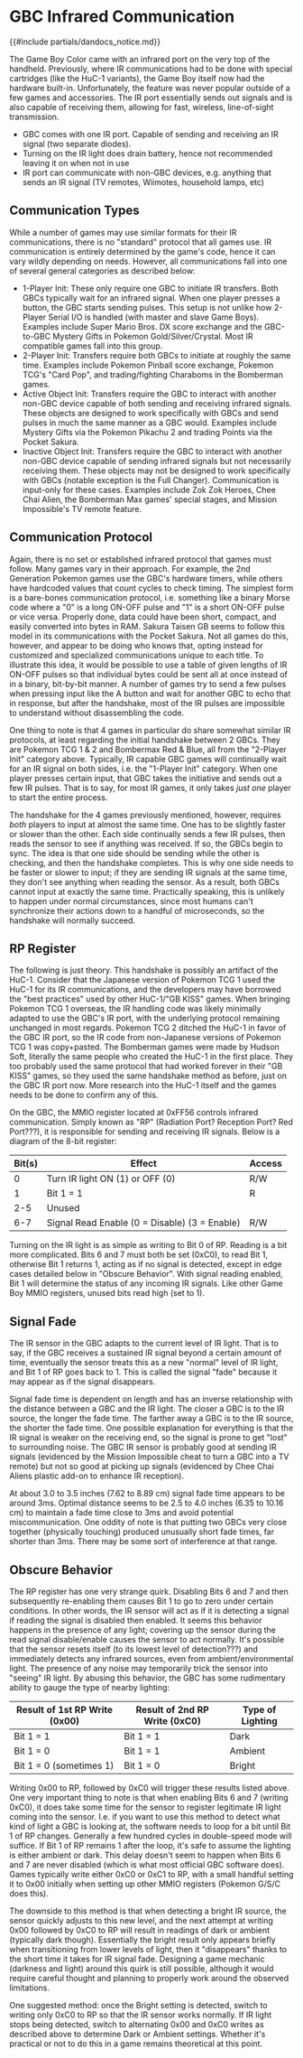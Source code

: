 # GBC Infrared Communication

{{#include partials/dandocs_notice.md}}

The Game Boy Color came with an infrared port on the very top of the handheld. Previously, where IR communications had to be done with special cartridges (like the HuC-1 variants), the Game Boy itself now had the hardware built-in. Unfortunately, the feature was never popular outside of a few games and accessories. The IR port essentially sends out signals and is also capable of receiving them, allowing for fast, wireless, line-of-sight transmission.

- GBC comes with one IR port. Capable of sending and receiving an IR signal (two separate diodes).
- Turning on the IR light does drain battery, hence not recommended leaving it on when not in use
- IR port can communicate with non-GBC devices, e.g. anything that sends an IR signal (TV remotes, Wiimotes, household lamps, etc)

## Communication Types

While a number of games may use similar formats for their IR communications, there is no "standard" protocol that all games use. IR communication is entirely determined by the game's code, hence it can vary wildly depending on needs. However, all communications fall into one of several general categories as described below:

- 1-Player Init: These only require one GBC to initiate IR transfers. Both GBCs typically wait for an infrared signal. When one player presses a button, the GBC starts sending pulses. This setup is not unlike how 2-Player Serial I/O is handled (with master and slave Game Boys). Examples include Super Mario Bros. DX score exchange and the GBC-to-GBC Mystery Gifts in Pokemon Gold/Silver/Crystal. Most IR compatible games fall into this group.
- 2-Player Init: Transfers require both GBCs to initiate at roughly the same time. Examples include Pokemon Pinball score exchange, Pokemon TCG's "Card Pop", and trading/fighting Charaboms in the Bomberman games.
- Active Object Init: Transfers require the GBC to interact with another non-GBC device capable of both sending and receiving infrared signals. These objects are designed to work specifically with GBCs and send pulses in much the same manner as a GBC would. Examples include Mystery Gifts via the Pokemon Pikachu 2 and trading Points via the Pocket Sakura.
- Inactive Object Init: Transfers require the GBC to interact with another non-GBC device capable of sending infrared signals but not necessarily receiving them. These objects may not be designed to work specifically with GBCs (notable exception is the Full Changer). Communication is input-only for these cases. Examples include Zok Zok Heroes, Chee Chai Alien, the Bomberman Max games' special stages, and Mission Impossible's TV remote feature.

## Communication Protocol

Again, there is no set or established infrared protocol that games must follow. Many games vary in their approach. For example, the 2nd Generation Pokemon games use the GBC's hardware timers, while others have hardcoded values that count cycles to check timing. The simplest form is a bare-bones communication protocol, i.e. something like a binary Morse code where a "0" is a long ON-OFF pulse and "1" is a short ON-OFF pulse or vice versa. Properly done, data could have been short, compact, and easily converted into bytes in RAM. Sakura Taisen GB seems to follow this model in its communications with the Pocket Sakura. Not all games do this, however, and appear to be doing who knows that, opting instead for customized and specialized communications unique to each title. To illustrate this idea, it would be possible to use a table of given lengths of IR ON-OFF pulses so that individual bytes could be sent all at once instead of in a binary, bit-by-bit manner. A number of games try to send a few pulses when pressing input like the A button and wait for another GBC to echo that in response, but after the handshake, most of the IR pulses are impossible to understand without disassembling the code.

One thing to note is that 4 games in particular do share somewhat similar IR protocols, at least regarding the initial handshake between 2 GBCs. They are Pokemon TCG 1 & 2 and Bombermax Red & Blue, all from the "2-Player Init" category above. Typically, IR capable GBC games will continually wait for an IR signal on both sides, i.e. the "1-Player Init" category. When one player presses certain input, that GBC takes the initiative and sends out a few IR pulses. That is to say, for most IR games, it only takes *just one* player to start the entire process.

The handshake for the 4 games previously mentioned, however, requires *both* players to input at almost the same time. One has to be slightly faster or slower than the other. Each side continually sends a few IR pulses, then reads the sensor to see if anything was received. If so, the GBCs begin to sync. The idea is that one side should be sending while the other is checking, and then the handshake completes. This is why one side needs to be faster or slower to input; if they are sending IR signals at the same time, they don't see anything when reading the sensor. As a result, both GBCs cannot input at exactly the same time. Practically speaking, this is unlikely to happen under normal circumstances, since most humans can't synchronize their actions down to a handful of microseconds, so the handshake will normally succeed.

## RP Register

The following is just theory. This handshake is possibly an artifact of the HuC-1. Consider that the Japanese version of Pokemon TCG 1 used the HuC-1 for its IR communications, and the developers may have borrowed the "best practices" used by other HuC-1/"GB KISS" games. When bringing Pokemon TCG 1 overseas, the IR handling code was likely minimally adapted to use the GBC's IR port, with the underlying protocol remaining unchanged in most regards. Pokemon TCG 2 ditched the HuC-1 in favor of the GBC IR port, so the IR code from non-Japanese versions of Pokemon TCG 1 was copy+pasted. The Bomberman games were made by Hudson Soft, literally the same people who created the HuC-1 in the first place. They too probably used the same protocol that had worked forever in their "GB KISS" games, so they used the same handshake method as before, just on the GBC IR port now. More research into the HuC-1 itself and the games needs to be done to confirm any of this.

On the GBC, the MMIO register located at 0xFF56 controls infrared communication. Simply known as "RP" (Radiation Port? Reception Port? Red Port???), it is responsible for sending and receiving IR signals. Below is a diagram of the 8-bit register:

| Bit(s) | Effect                                        | Access |
|--------|-----------------------------------------------|--------|
| 0      | Turn IR light ON (1) or OFF (0)               | R/W    |
| 1      | Bit 1 = 1                                     | R      |
| 2-5    | Unused                                        |        |
| 6-7    | Signal Read Enable (0 = Disable) (3 = Enable) | R/W    |

Turning on the IR light is as simple as writing to Bit 0 of RP. Reading is a bit more complicated. Bits 6 and 7 must both be set (0xC0), to read Bit 1, otherwise Bit 1 returns 1, acting as if no signal is detected, except in edge cases detailed below in "Obscure Behavior". With signal reading enabled, Bit 1 will determine the status of any incoming IR signals. Like other Game Boy MMIO registers, unused bits read high (set to 1).

## Signal Fade

The IR sensor in the GBC adapts to the current level of IR light. That is to say, if the GBC receives a sustained IR signal beyond a certain amount of time, eventually the sensor treats this as a new "normal" level of IR light, and Bit 1 of RP goes back to 1. This is called the signal "fade" because it may appear as if the signal disappears.

Signal fade time is dependent on length and has an inverse relationship with the distance between a GBC and the IR light. The closer a GBC is to the IR source, the longer the fade time. The farther away a GBC is to the IR source, the shorter the fade time. One possible explanation for everything is that the IR signal is weaker on the receiving end, so the signal is prone to get "lost" to surrounding noise. The GBC IR sensor is probably good at sending IR signals (evidenced by the Mission Impossible cheat to turn a GBC into a TV remote) but not so good at picking up signals (evidenced by Chee Chai Aliens plastic add-on to enhance IR reception).

At about 3.0 to 3.5 inches (7.62 to 8.89 cm) signal fade time appears to be around 3ms. Optimal distance seems to be 2.5 to 4.0 inches (6.35 to 10.16 cm) to maintain a fade time close to 3ms and avoid potential miscommunication. One oddity of note is that putting two GBCs very close together (physically touching) produced unusually short fade times, far shorter than 3ms. There may be some sort of interference at that range.

## Obscure Behavior

The RP register has one very strange quirk. Disabling Bits 6 and 7 and then subsequently re-enabling them causes Bit 1 to go to zero under certain conditions. In other words, the IR sensor will act as if it is detecting a signal if reading the signal is disabled then enabled. It seems this behavior happens in the presence of any light; covering up the sensor during the read signal disable/enable causes the sensor to act normally. It's possible that the sensor resets itself (to its lowest level of detection???) and immediately detects any infrared sources, even from ambient/environmental light. The presence of any noise may temporarily trick the sensor into "seeing" IR light. By abusing this behavior, the GBC has some rudimentary ability to gauge the type of nearby lighting:

| Result of 1st RP Write (0x00) | Result of 2nd RP Write (0xC0) | Type of Lighting |
|-------------------------------|-------------------------------|------------------|
| Bit 1 = 1                     | Bit 1 = 1                     | Dark             |
| Bit 1 = 0                     | Bit 1 = 1                     | Ambient          |
| Bit 1 = 0 (sometimes 1)       | Bit 1 = 0                     | Bright           |

Writing 0x00 to RP, followed by 0xC0 will trigger these results listed above. One very important thing to note is that when enabling Bits 6 and 7 (writing 0xC0), it does take some time for the sensor to register legitimate IR light coming into the sensor. I.e. if you want to use this method to detect what kind of light a GBC is looking at, the software needs to loop for a bit until Bit 1 of RP changes. Generally a few hundred cycles in double-speed mode will suffice. If Bit 1 of RP remains 1 after the loop, it's safe to assume the lighting is either ambient or dark. This delay doesn't seem to happen when Bits 6 and 7 are never disabled (which is what most official GBC software does). Games typically write either 0xC0 or 0xC1 to RP, with a small handful setting it to 0x00 initially when setting up other MMIO registers (Pokemon G/S/C does this).

The downside to this method is that when detecting a bright IR source, the sensor quickly adjusts to this new level, and the next attempt at writing 0x00 followed by 0xC0 to RP will result in readings of dark or ambient (typically dark though). Essentially the bright result only appears briefly when transitioning from lower levels of light, then it "disappears" thanks to the short time it takes for IR signal fade. Designing a game mechanic (darkness and light) around this quirk is still possible, although it would require careful thought and planning to properly work around the observed limitations.

One suggested method: once the Bright setting is detected, switch to writing only 0xC0 to RP so that the IR sensor works normally. If IR light stops being detected, switch to alternating 0x00 and 0xC0 writes as described above to determine Dark or Ambient settings. Whether it's practical or not to do this in a game remains theoretical at this point.
